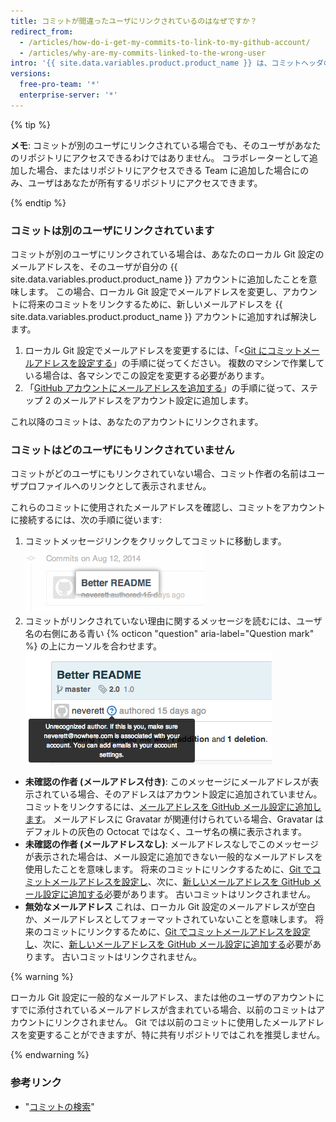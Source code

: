 ```yaml
---
title: コミットが間違ったユーザにリンクされているのはなぜですか？
redirect_from:
  - /articles/how-do-i-get-my-commits-to-link-to-my-github-account/
  - /articles/why-are-my-commits-linked-to-the-wrong-user
intro: '{{ site.data.variables.product.product_name }} は、コミットヘッダのメールアドレスを使用して、コミットを GitHub ユーザにリンクします。 コミットが別のユーザにリンクされている場合、あるいはどのユーザにもリンクされていない場合は、ローカルの Git 設定を変更するか、アカウントのメール設定にメールアドレスを追加するか、あるいはその両方を行う必要があります。'
versions:
  free-pro-team: '*'
  enterprise-server: '*'
---
```



{% tip %}

**メモ**: コミットが別のユーザにリンクされている場合でも、そのユーザがあなたのリポジトリにアクセスできるわけではありません。 コラボレーターとして追加した場合、またはリポジトリにアクセスできる Team に追加した場合にのみ、ユーザはあなたが所有するリポジトリにアクセスできます。

{% endtip %}

### コミットは別のユーザにリンクされています

コミットが別のユーザにリンクされている場合は、あなたのローカル Git 設定のメールアドレスを、そのユーザが自分の {{ site.data.variables.product.product_name }} アカウントに追加したことを意味します。 この場合、ローカル Git 設定でメールアドレスを変更し、アカウントに将来のコミットをリンクするために、新しいメールアドレスを {{ site.data.variables.product.product_name }} アカウントに追加すれば解決します。

1. ローカル Git 設定でメールアドレスを変更するには、「<[Git にコミットメールアドレスを設定する](/articles/setting-your-commit-email-address)」の手順に従ってください。 複数のマシンで作業している場合は、各マシンでこの設定を変更する必要があります。
2. 「[GitHub アカウントにメールアドレスを追加する](/articles/adding-an-email-address-to-your-github-account)」の手順に従って、ステップ 2 のメールアドレスをアカウント設定に追加します。

これ以降のコミットは、あなたのアカウントにリンクされます。

### コミットはどのユーザにもリンクされていません

コミットがどのユーザにもリンクされていない場合、コミット作者の名前はユーザプロファイルへのリンクとして表示されません。

これらのコミットに使用されたメールアドレスを確認し、コミットをアカウントに接続するには、次の手順に従います:

1. コミットメッセージリンクをクリックしてコミットに移動します。 ![コミットメッセージリンク](/assets/images/help/commits/commit-msg-link.png)
2. コミットがリンクされていない理由に関するメッセージを読むには、ユーザ名の右側にある青い {% octicon "question" aria-label="Question mark" %} の上にカーソルを合わせます。 ![コミットホバーメッセージ](/assets/images/help/commits/commit-hover-msg.png)

  - **未確認の作者 (メールアドレス付き)**: このメッセージにメールアドレスが表示されている場合、そのアドレスはアカウント設定に追加されていません。 コミットをリンクするには、[メールアドレスを GitHub メール設定に追加します](/articles/adding-an-email-address-to-your-github-account)。 メールアドレスに Gravatar が関連付けられている場合、Gravatar はデフォルトの灰色の Octocat ではなく、ユーザ名の横に表示されます。
  - **未確認の作者 (メールアドレスなし)**: メールアドレスなしでこのメッセージが表示された場合は、メール設定に追加できない一般的なメールアドレスを使用したことを意味します。 将来のコミットにリンクするために、[Git でコミットメールアドレスを設定し](/articles/setting-your-commit-email-address)、次に、[新しいメールアドレスを GitHub メール設定に追加する](/articles/adding-an-email-address-to-your-github-account)必要があります。 古いコミットはリンクされません。
  - **無効なメールアドレス** これは、ローカル Git 設定のメールアドレスが空白か、メールアドレスとしてフォーマットされていないことを意味します。 将来のコミットにリンクするために、[Git でコミットメールアドレスを設定し](/articles/setting-your-commit-email-address)、次に、[新しいメールアドレスを GitHub メール設定に追加する](/articles/adding-an-email-address-to-your-github-account)必要があります。 古いコミットはリンクされません。

{% warning %}

ローカル Git 設定に一般的なメールアドレス、または他のユーザのアカウントにすでに添付されているメールアドレスが含まれている場合、以前のコミットはアカウントにリンクされません。 Git では以前のコミットに使用したメールアドレスを変更することができますが、特に共有リポジトリではこれを推奨しません。

{% endwarning %}

### 参考リンク

* "[コミットの検索](/articles/searching-commits)"

